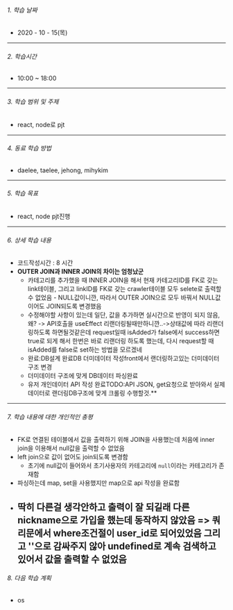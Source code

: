 

###### 1. 학습 날짜

- 2020 - 10 - 15(목)

---

###### 2. 학습시간

- 10:00 ~ 18:00

---

###### 3. 학습 범위 및 주제

- react, node로 pjt

---

###### 4. 동료 학습 방법 

- daelee, taelee, jehong, mihykim

---

###### 5. 학습 목표 

- react, node pjt진행

---

###### 6. 상세 학습 내용

- 코드작성시간 :  8 시간
- **OUTER JOIN과 INNER JOIN의 차이는 엄청났군**
  - 카테고리를 추가했을 때 INNER JOIN을 해서 현재 카테고리ID를 FK로 갖는 link테이블, 그리고 linkID를 FK로 갖는 crawler테이블 모두 selete로 출력할 수 없었음 - NULL값이니깐, 따라서 OUTER JOIN으로 모두 바꿔서 NULL값이어도 JOIN되도록 변경했음
  - 수정해야할 사항이 있는데 일단, 값을 추가하면 실시간으로 반영이 되지 않음, 왜? -> API호출을 useEffect 리랜더링될때만하니깐..->상태값에 따라 리랜더링하도록 하면될것같은데 request일때 isAdded가 false에서 success하면 true로 되게 해서 한번은 바로 리랜더링 하도록 했는데, 다시 request할 때 isAdded를 false로 set하는 방법을 모르겠네
  - 완료:DB설계 완료DB 더미데이터 작성front에서 랜더링하고있는 더미데이터 구조 변경
  - 더미데이터 구조에 맞게 DB데이터 파싱완료
  - 유저 개인데이터 API 작성 완료TODO:API JSON, get요청으로 받아와서 실제 데이터로 랜더링DB구조에 맞게 크롤링 수행할것.**

---

###### 7. 학습 내용에 대한 개인적인 총평

- FK로 연결된 테이블에서 값을 출력하기 위해 JOIN을 사용했는데 처음에 inner join을 이용해서 null값을 출력할 수 없었음
- left join으로 값이 없어도 join되도록 변경함
  - 초기에 null값이 들어와서 초기사용자의 카테고리에 `null`이라는 카테고리가 존재함
- 파싱하는데 map, set을 사용했지만 map으로 api 작성을 완료함
- 딱히 다른걸 생각안하고 출력이 잘 되길래 다른 nickname으로 가입을 했는데 동작하지 않았음 => 쿼리문에서 where조건절이 user_id로 되어있었음 그리고 ''으로 감싸주지 않아 undefined로 계속 검색하고 있어서 값을 출력할 수 없었음
  - 

###### 8. 다음 학습 계획

- os
